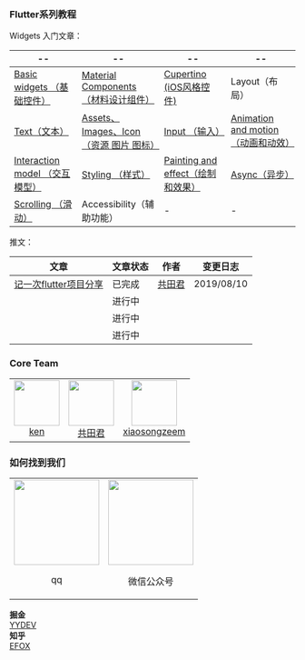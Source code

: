 ### Flutter系列教程

Widgets 入门文章：

|--|--|--|--|
|---|---|---|---|
| [Basic widgets （基础控件）](/article/basicWidgets)| [Material Components （材料设计组件）](/article/material)| [Cupertino (iOS风格控件)](/article/cupertino)| Layout（布局）|
| [Text（文本）](/article/text/Flutter-Text%E4%BD%BF%E7%94%A8.md)| [Assets、Images、Icon （资源 图片 图标）](/article/assets%26images%26icon)|  [Input （输入）](/article/input)| [Animation and motion（动画和动效）](/article/animation&motion)|
| [Interaction model （交互模型）](/article/interactionModel)| [Styling （样式）](/article/styling) |  [Painting and effect（绘制和效果）](/article/painting&effect) |  [Async（异步）](/article/async) |
| [Scrolling （滑动）](/article/scrolling) | Accessibility（辅助功能）| - | - |

推文：

| 文章 | 文章状态 | 作者 | 变更日志 |
| --- | --- | --- | --- |
| [记一次flutter项目分享](https://github.com/YYFlutter/flutter-article/blob/master/article/记一次flutter项目分享.md)  | 已完成 | [共田君](https://github.com/Natoto) | 2019/08/10 |
|   | 进行中 |  |  |
|   | 进行中 |  |  |
|   | 进行中 |  |  |

### Core Team

<table>
  <tbody>
    <tr>
      <td align="center" valign="top">
        <img height="80" width="80" src="https://avatars1.githubusercontent.com/u/3890513?s=128">
        <br>
        <a href="https://github.com/ckken">ken</a>
      </td>
      <td align="center" valign="top">
        <img height="80" width="80" src="https://avatars2.githubusercontent.com/u/3379261?s=128">
        <br>
        <a href="https://github.com/Natoto">共田君</a>
      </td>
       <td align="center" valign="top">
        <img height="80" width="80" src="https://avatars2.githubusercontent.com/u/13517055?s=460&v=4">
        <br>
        <a href="https://github.com/xiaosong520">xiaosongzeem</a>
      </td>
     </tr>
  </tbody>
</table>

### 如何找到我们
<table>
  <tbody>
    <tr>
      <td align="center" valign="top">
        <img height="150px" width="150px" src="https://i.loli.net/2019/09/02/jQWIKES5yVz1mga.png">
        <p>qq</p>
      </td>
      <td align="center" valign="top">
        <img height="150px" width="150px" src="https://i.loli.net/2019/09/02/sc312Tp69rIStgF.jpg">
        <p>微信公众号</p>
      </td>
     </tr>
  </tbody>
</table>


**掘金**<br />
[YYDEV](https://juejin.im/user/570298251ea493005c83a2b2)
<br />
**知乎**<br />
[EFOX](https://zhuanlan.zhihu.com/efoxteam)
